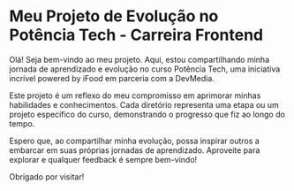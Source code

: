 # Meu Projeto de Evolução no Potência Tech - Carreira Frontend

Olá! Seja bem-vindo ao meu projeto. Aqui, estou compartilhando minha jornada de aprendizado e evolução no curso Potência Tech, uma iniciativa incrível powered by iFood em parceria com a DevMedia.

Este projeto é um reflexo do meu compromisso em aprimorar minhas habilidades e conhecimentos. Cada diretório representa uma etapa ou um projeto específico do curso, demonstrando o progresso que fiz ao longo do tempo.

Espero que, ao compartilhar minha evolução, possa inspirar outros a embarcar em suas próprias jornadas de aprendizado. Aproveite para explorar e qualquer feedback é sempre bem-vindo!

Obrigado por visitar!
